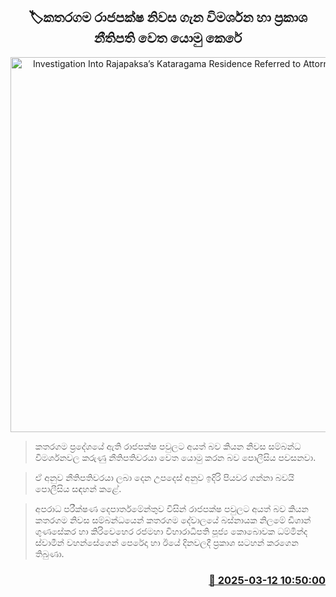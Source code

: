 <p align='center'><b><h2 align='center' title='Investigation Into Rajapaksa’s Kataragama Residence Referred to Attorney General'>🏷කතරගම රාජපක්ෂ නිවස ගැන විමර්ශන හා ප්‍රකාශ නීතිපති වෙත යොමු කෙරේ</h2></b></p>
<p align='center'><img src='https://helakuru.sgp1.cdn.digitaloceanspaces.com/esana/images/lib/srilanka-police[1].jpg' width='600' alt='Investigation Into Rajapaksa’s Kataragama Residence Referred to Attorney General'></p>

> කතරගම ප්‍රදේශයේ ඇති රාජපක්ෂ පවුලට අයත් බව කියන නිවස සම්බන්ධ විමර්ශනවල කරුණු නීතිපතිවරයා වෙත යොමු කරන බව පොලීසිය පවසනවා.

> ඒ අනුව නීතිපතිවරයා ලබා දෙන උපදෙස් අනුව ඉදිරි පියවර ගන්නා බවයි පොලීසිය සඳහන් කළේ.

> අපරාධ පරීක්ෂණ දෙපාර්තමේන්තුව විසින් රාජපක්ෂ පවුලට අයත් බව කියන කතරගම නිවස සම්බන්ධයෙන් කතරගම දේවාලයේ බස්නායක නිලමේ ඩිශාන් ගුණසේකර හා කිරිවෙහෙර රජමහා විහාරාධිපති පූජ්‍ය කොබොවක ධම්මින්ද ස්වාමීන් වහන්සේගෙන් පෙරේදා හා ඊයේ දිනවලදී ප්‍රකාශ සටහන් කරගෙන තිබුණා.



<h3 align='right'><a href='https://www.helakuru.lk/esana/p/108271/'>📅 2025-03-12 10:50:00</a></h3>
